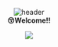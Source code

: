 <div align="center">

  ![header](https://capsule-render.vercel.app/api?type=waving&text=seye0n&color=0:ccbbd8,100:7f99f8&fontColor=415397)<br/>
  <strong>😚Welcome!!</strong>

  <a href="https://www.instagram.com" target="_blank"><img src="https://img.shields.io/badge/instagram-E4405F?style=flat&logo=appveyor&logoColor=d6aedd"/></a>
</div>
